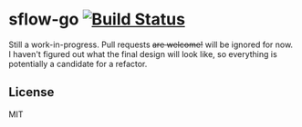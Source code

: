 sflow-go [![Build Status](https://drone.io/github.com/PreetamJinka/sflow-go/status.png)](https://drone.io/github.com/PreetamJinka/sflow-go/latest)
====

Still a work-in-progress. Pull requests ~~are welcome!~~ will be ignored for now. I haven't figured out what the
final design will look like, so everything is potentially a candidate for a refactor.

License
---
MIT
